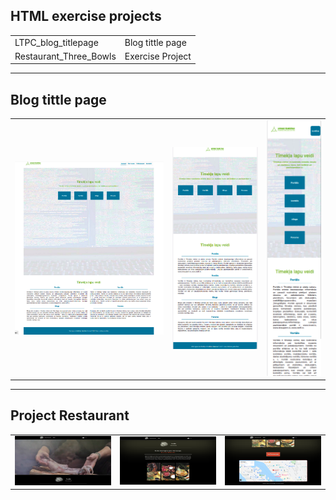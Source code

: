 ## HTML exercise projects

<table>
  <tr>
    <td>LTPC_blog_titlepage</td>
    <td>Blog tittle page</td>
  </tr>
  <tr>
    <td>Restaurant_Three_Bowls</td>
    <td>Exercise Project</td>
  </tr>
</table>

---

## Blog tittle page
<table>
  <tr>
    <td style ="width: 50%;" ><img src="https://github.com/VoltG3/HTML/blob/master/LTPC_blog_titlepage/LTPC_blog_titlepage_desktop.png" alt="img"></td>
    <td style ="width: 30%;" ><img src="https://github.com/VoltG3/HTML/blob/master/LTPC_blog_titlepage/LTPC_blog_titlepage_ipad.png" alt="img"></td>
    <td style ="width: 20%;" ><img src="https://github.com/VoltG3/HTML/blob/master/LTPC_blog_titlepage/LTPC_blog_titlepage_mobile_1.png" alt="img"></td>
  <tr>
 </table>

---

## Project Restaurant
<table>
  <tr>
    <td style ="width: 33%;" ><img src="https://github.com/VoltG3/HTML/blob/master/restaurant_three_bowls/screenshot_1.png" alt="img"></td>
    <td style ="width: 33%;" ><img src="https://github.com/VoltG3/HTML/blob/master/restaurant_three_bowls/screenshot_2.png" alt="img"></td>
    <td style ="width: 33%;" ><img src="https://github.com/VoltG3/HTML/blob/master/restaurant_three_bowls/screenshot_3.png" alt="img"></td>
  <tr>
 </table>
